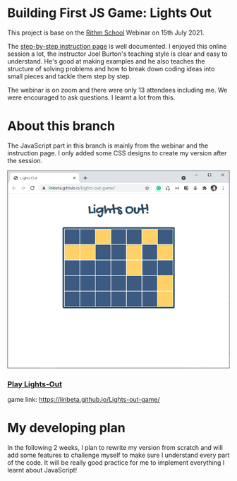 # Building First JS Game: Lights Out

This project is base on the [Rithm School](https://www.rithmschool.com/) Webinar on 15th July 2021.

The [step-by-step instruction page](https://rithm-students-assets.s3.amazonaws.com/meetups/lectures/first-game-lights-out/handout/index.html) is well documented. I enjoyed this online session a lot, the instructor Joel Burton's teaching style is clear and easy to understand. He's good at making examples and he also teaches the structure of solving problems and how to break down coding ideas into small pieces and tackle them step by step.


The webinar is on zoom and there were only 13 attendees including me. We were encouraged to ask questions. I learnt a lot from this.


# About this branch

The JavaScript part in this branch is mainly from the webinar and the instruction page. I only added some CSS designs to create my version after the session.

![screenshot](./images/screenshot_on_webinar_branch.PNG)

### [Play Lights-Out](https://linbeta.github.io/Lights-out-game/)
game link: https://linbeta.github.io/Lights-out-game/

# My developing plan

In the following 2 weeks, I plan to rewrite my version from scratch and will add some features to challenge myself to make sure I understand every part of the code. It will be really good practice for me to implement everything I learnt about JavaScript!
